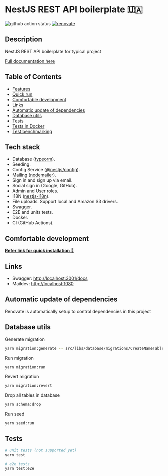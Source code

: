 # NestJS REST API boilerplate 🇺🇦

![github action status](https://github.com/brocoders/nestjs-boilerplate/actions/workflows/docker-e2e.yml/badge.svg)
[![renovate](https://img.shields.io/badge/renovate-enabled-%231A1F6C?logo=renovatebot)](https://app.renovatebot.com/dashboard)

## Description <!-- omit in toc -->

NestJS REST API boilerplate for typical project

[Full documentation here](https://github.com/brocoders/nestjs-boilerplate/blob/main/docs/readme.md)

## Table of Contents <!-- omit in toc -->

- [Features](#features)
- [Quick run](#quick-run)
- [Comfortable development](#comfortable-development)
- [Links](#links)
- [Automatic update of dependencies](#automatic-update-of-dependencies)
- [Database utils](#database-utils)
- [Tests](#tests)
- [Tests in Docker](#tests-in-docker)
- [Test benchmarking](#test-benchmarking)

## Tech stack

- Database ([typeorm](https://www.npmjs.com/package/typeorm)).
- Seeding.
- Config Service ([@nestjs/config](https://www.npmjs.com/package/@nestjs/config)).
- Mailing ([nodemailer](https://www.npmjs.com/package/nodemailer)).
- Sign in and sign up via email.
- Social sign in (Google, GitHub).
- Admin and User roles.
- I18N ([nestjs-i18n](https://www.npmjs.com/package/nestjs-i18n)).
- File uploads. Support local and Amazon S3 drivers.
- Swagger.
- E2E and units tests.
- Docker.
- CI (GitHub Actions).

## Comfortable development
[**Refer link for quick installation** 🚀](./docs/installing-and-running.md)

## Links

- Swagger: <http://localhost:3001/docs>
- Maildev: <http://localhost:1080>

## Automatic update of dependencies

Renovate is automatically setup to control dependencies in this project

## Database utils

Generate migration

```bash
yarn migration:generate -- src/libs/database/migrations/CreateNameTable
```

Run migration

```bash
yarn migration:run
```

Revert migration

```bash
yarn migration:revert
```

Drop all tables in database

```bash
yarn schema:drop
```

Run seed

```bash
yarn seed:run
```

## Tests

```bash
# unit tests (not supported yet)
yarn test

# e2e tests
yarn test:e2e
```

[//]: # (## Tests in Docker)

[//]: # ()
[//]: # (```bash)

[//]: # (make docker-compose-up type=ci)

[//]: # (```)

[//]: # (## Test benchmarking)

[//]: # ()
[//]: # (```bash)

[//]: # (docker run --rm jordi/ab -n 100 -c 100 -T application/json -H "Authorization: Bearer USER_TOKEN" -v 2 http://<server_ip>:3000/api/v1/users)

[//]: # (```)
